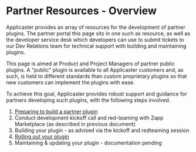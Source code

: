 #  Partner Resources - Overview

Applicaster provides an array of resources for the development of partner plugins. The partner portal this page sits in one such as resource, as well as the developer service desk which developers can use to submit tickets to our Dev Relations team for technical support with building and maintaining plugins.

This page is aimed at Product and Project Managers of partner public plugins. A "public" plugin is available to all Applicaster customers and, as such, is held to different standards than custom proprietary plugins so that new customers can implement the plugins with ease.

To achieve this goal, Applicaster provides robust support and guidance for partners developing such plugins, with the following steps involved.

1. [Preparing to build a partner plugin](/partner-resources/prep-for-kickoff.md)
2. Conduct development kickoff call and red-teaming with Zapp Marketplace (as described in previous document)
3. Building your plugin - as advised via the kickoff and redteaming session
3. [Rolling out your plugin](/partner-resources/partner-plugin-rollout.md)
4. Maintaining & updating your plugin - documentation pending